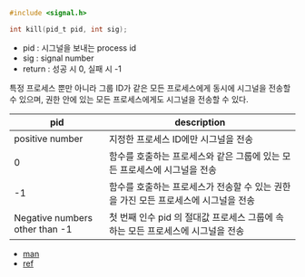 ```c
#include <signal.h>

int kill(pid_t pid, int sig);
```

- pid : 시그널을 보내는 process id
- sig : signal number
- return : 성공 시 0, 실패 시 -1

특정 프로세스 뿐만 아니라 그룹 ID가 같은 모든 프로세스에게 동시에 시그널을 전송할 수 있으며, 권한 안에 있는 모든 프로세스에게도 시그널을 전송할 수 있다.

| pid                            | description                                                                         |
| ------------------------------ | ----------------------------------------------------------------------------------- |
| positive number                | 지정한 프로세스 ID에만 시그널을 전송                                                |
| 0                              | 함수를 호출하는 프로세스와 같은 그룹에 있는 모든 프로세스에 시그널을 전송           |
| -1                             | 함수를 호출하는 프로세스가 전송할 수 있는 권한을 가진 모든 프로세스에 시그널을 전송 |
| Negative numbers other than -1 | 첫 번째 인수 pid 의 절대값 프로세스 그룹에 속하는 모든 프로세스에 시그널을 전송     |

- [man](https://man7.org/linux/man-pages/man2/kill.2.html)
- [ref](https://badayak.com/entry/C%EC%96%B8%EC%96%B4-kill-%EC%8B%9C%EA%B7%B8%EB%84%90-%EC%A0%84%EC%86%A1-%ED%95%A8%EC%88%98-kill)